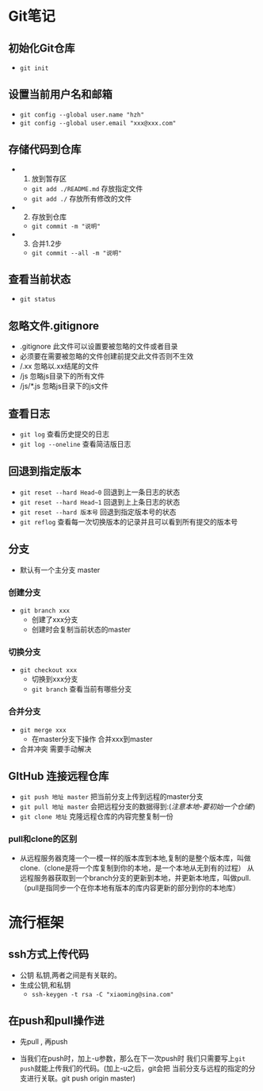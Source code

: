 # Git笔记

## 初始化Git仓库
- `git init`

## 设置当前用户名和邮箱
- `git config --global user.name "hzh"`
- `git config --global user.email "xxx@xxx.com"`

## 存储代码到仓库
- 1. 放到暂存区 
    - `git add ./README.md` 存放指定文件
    - `git add ./` 存放所有修改的文件
- 2. 存放到仓库
    - `git commit -m "说明"`
- 3. 合并1.2步 
    - `git commit --all -m "说明"`

## 查看当前状态
- `git status`

## 忽略文件.gitignore
- .gitignore 此文件可以设置要被忽略的文件或者目录
- 必须要在需要被忽略的文件创建前提交此文件否则不生效
- /.xx 忽略以.xx结尾的文件
- /js 忽略js目录下的所有文件
- /js/*.js 忽略js目录下的js文件

## 查看日志
- `git log` 查看历史提交的日志
- `git log --oneline` 查看简洁版日志

## 回退到指定版本
- `git reset --hard Head~0` 回退到上一条日志的状态
- `git reset --hard Head~1` 回退到上上条日志的状态
- `git reset --hard 版本号` 回退到指定版本号的状态
- `git reflog` 查看每一次切换版本的记录并且可以看到所有提交的版本号

## 分支
- 默认有一个主分支 master
### 创建分支
- `git branch xxx`
    - 创建了xxx分支
    - 创建时会复制当前状态的master
### 切换分支
- `git checkout xxx`
    - 切换到xxx分支
    - `git branch` 查看当前有哪些分支
### 合并分支
- `git merge xxx`
    - 在master分支下操作 合并xxx到master
- 合并冲突 需要手动解决

## GItHub 连接远程仓库
- `git push 地址 master` 把当前分支上传到远程的master分支
- `git pull 地址 master` 会把远程分支的数据得到:(*注意本地-要初始一个仓储!*)
- `git clone 地址` 克隆远程仓库的内容完整复制一份
### pull和clone的区别
- 从远程服务器克隆一个一模一样的版本库到本地,复制的是整个版本库，叫做clone.（clone是将一个库复制到你的本地，是一个本地从无到有的过程）
从远程服务器获取到一个branch分支的更新到本地，并更新本地库，叫做pull.（pull是指同步一个在你本地有版本的库内容更新的部分到你的本地库）
# 流行框架

## ssh方式上传代码

- 公钥 私钥,两者之间是有关联的。
- 生成公钥,和私钥
  + `ssh-keygen -t rsa -C "xiaoming@sina.com"`

## 在push和pull操作进

- 先pull , 再push

- 当我们在push时，加上-u参数，那么在下一次push时
  我们只需要写上`git push`就能上传我们的代码。(加上-u之后，git会把
  当前分支与远程的指定的分支进行关联。git push origin master)